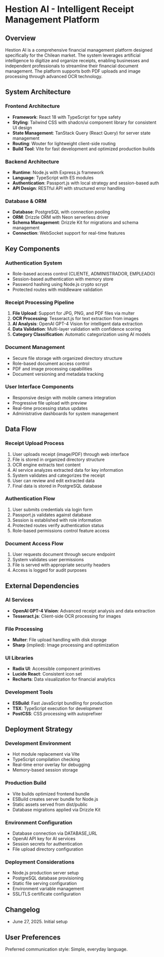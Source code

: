 # Hestion AI - Intelligent Receipt Management Platform

## Overview

Hestion AI is a comprehensive financial management platform designed specifically for the Chilean market. The system leverages artificial intelligence to digitize and organize receipts, enabling businesses and independent professionals to streamline their financial document management. The platform supports both PDF uploads and image processing through advanced OCR technology.

## System Architecture

### Frontend Architecture
- **Framework**: React 18 with TypeScript for type safety
- **Styling**: Tailwind CSS with shadcn/ui component library for consistent UI design
- **State Management**: TanStack Query (React Query) for server state management
- **Routing**: Wouter for lightweight client-side routing
- **Build Tool**: Vite for fast development and optimized production builds

### Backend Architecture
- **Runtime**: Node.js with Express.js framework
- **Language**: TypeScript with ES modules
- **Authentication**: Passport.js with local strategy and session-based auth
- **API Design**: RESTful API with structured error handling

### Database & ORM
- **Database**: PostgreSQL with connection pooling
- **ORM**: Drizzle ORM with Neon serverless driver
- **Schema Management**: Drizzle Kit for migrations and schema management
- **Connection**: WebSocket support for real-time features

## Key Components

### Authentication System
- Role-based access control (CLIENTE, ADMINISTRADOR, EMPLEADO)
- Session-based authentication with memory store
- Password hashing using Node.js crypto scrypt
- Protected routes with middleware validation

### Receipt Processing Pipeline
1. **File Upload**: Support for JPG, PNG, and PDF files via multer
2. **OCR Processing**: Tesseract.js for text extraction from images
3. **AI Analysis**: OpenAI GPT-4 Vision for intelligent data extraction
4. **Data Validation**: Multi-layer validation with confidence scoring
5. **Category Classification**: Automatic categorization using AI models

### Document Management
- Secure file storage with organized directory structure
- Role-based document access control
- PDF and image processing capabilities
- Document versioning and metadata tracking

### User Interface Components
- Responsive design with mobile camera integration
- Progressive file upload with preview
- Real-time processing status updates
- Administrative dashboards for system management

## Data Flow

### Receipt Upload Process
1. User uploads receipt (image/PDF) through web interface
2. File is stored in organized directory structure
3. OCR engine extracts text content
4. AI service analyzes extracted data for key information
5. System validates and categorizes the receipt
6. User can review and edit extracted data
7. Final data is stored in PostgreSQL database

### Authentication Flow
1. User submits credentials via login form
2. Passport.js validates against database
3. Session is established with role information
4. Protected routes verify authentication status
5. Role-based permissions control feature access

### Document Access Flow
1. User requests document through secure endpoint
2. System validates user permissions
3. File is served with appropriate security headers
4. Access is logged for audit purposes

## External Dependencies

### AI Services
- **OpenAI GPT-4 Vision**: Advanced receipt analysis and data extraction
- **Tesseract.js**: Client-side OCR processing for images

### File Processing
- **Multer**: File upload handling with disk storage
- **Sharp** (implied): Image processing and optimization

### UI Libraries
- **Radix UI**: Accessible component primitives
- **Lucide React**: Consistent icon set
- **Recharts**: Data visualization for financial analytics

### Development Tools
- **ESBuild**: Fast JavaScript bundling for production
- **TSX**: TypeScript execution for development
- **PostCSS**: CSS processing with autoprefixer

## Deployment Strategy

### Development Environment
- Hot module replacement via Vite
- TypeScript compilation checking
- Real-time error overlay for debugging
- Memory-based session storage

### Production Build
- Vite builds optimized frontend bundle
- ESBuild creates server bundle for Node.js
- Static assets served from dist/public
- Database migrations applied via Drizzle Kit

### Environment Configuration
- Database connection via DATABASE_URL
- OpenAI API key for AI services
- Session secrets for authentication
- File upload directory configuration

### Deployment Considerations
- Node.js production server setup
- PostgreSQL database provisioning
- Static file serving configuration
- Environment variable management
- SSL/TLS certificate configuration

## Changelog
- June 27, 2025. Initial setup

## User Preferences

Preferred communication style: Simple, everyday language.